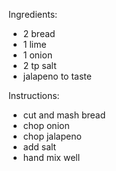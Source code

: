 Ingredients:
- 2 bread
- 1 lime
- 1 onion
- 2 tp salt
- jalapeno to taste

Instructions:
- cut and mash bread
- chop onion
- chop jalapeno
- add salt
- hand mix well

